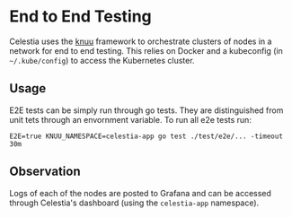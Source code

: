 # End to End Testing

Celestia uses the [knuu](https://github.com/celestiaorg/knuu) framework to orchestrate clusters of nodes in a network for end to end testing. This relies on Docker and a kubeconfig (in `~/.kube/config`) to access the Kubernetes cluster.

## Usage

E2E tests can be simply run through go tests. They are distinguished from unit tets through an envornment variable. To run all e2e tests run:

```shell
E2E=true KNUU_NAMESPACE=celestia-app go test ./test/e2e/... -timeout 30m
```

## Observation

Logs of each of the nodes are posted to Grafana and can be accessed through Celestia's dashboard (using the `celestia-app` namespace).

